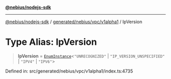 [**@nebius/nodejs-sdk**](../../../../../README.md)

---

[@nebius/nodejs-sdk](../../../../../README.md) / [generated/nebius/vpc/v1alpha1](../README.md) / IpVersion

# Type Alias: IpVersion

> **IpVersion** = [`EnumInstance`](../../../../../runtime/protos/enum/type-aliases/EnumInstance.md)\<`"UNRECOGNIZED"` \| `"IP_VERSION_UNSPECIFIED"` \| `"IPV4"` \| `"IPV6"`\>

Defined in: src/generated/nebius/vpc/v1alpha1/index.ts:4735

